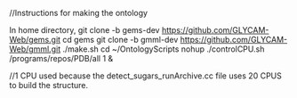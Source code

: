 //Instructions for making the ontology

In home directory,
git clone -b gems-dev https://github.com/GLYCAM-Web/gems.git
cd gems
git clone -b gmml-dev https://github.com/GLYCAM-Web/gmml.git
./make.sh
cd ~/OntologyScripts
nohup ./controlCPU.sh /programs/repos/PDB/all 1 &

//1 CPU used because the detect_sugars_runArchive.cc file uses 20 CPUS to build the structure.
